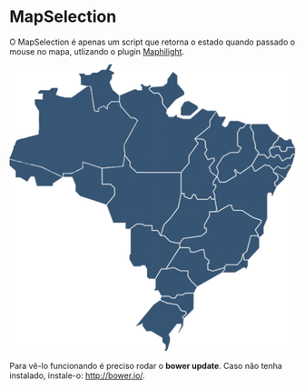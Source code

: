 # MapSelection
O MapSelection é apenas um script que retorna o estado quando passado o mouse no mapa, utlizando o plugin <a href="https://github.com/kemayo/maphilight">Maphilight</a>.

<img src="https://raw.githubusercontent.com/evertonvieira/MapSelection/master/img/mapa-marcado.png" alt="" />	

Para vê-lo funcionando é preciso rodar o <strong>bower update</strong>. Caso não tenha instalado, instale-o: <a href="http://bower.io/">http://bower.io/</a>.
